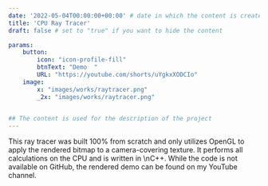 ```yaml
---
date: '2022-05-04T00:00:00+00:00' # date in which the content is created - defaults to "today"
title: 'CPU Ray Tracer'
draft: false # set to "true" if you want to hide the content 

params:
    button:
        icon: "icon-profile-fill"
        btnText: "Demo  "
        URL: "https://youtube.com/shorts/uYgkxXODCIo"
    image:  
        x: "images/works/raytracer.png"
        _2x: "images/works/raytracer.png"
    

## The content is used for the description of the project
---
```


This ray tracer was built 100% from scratch and only utilizes OpenGL to apply the rendered bitmap to a camera-covering texture. It performs all calculations on the CPU and is written in \nC++. While the code is not available on GitHub, the rendered demo can be found on my YouTube channel.